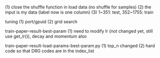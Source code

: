 (1) close the shuffle function in load data (no shuffle for samples)
(2) the input is my data (label now is one column)
(3) 1~351: test, 352~1755: train

tuning
(1) port/gpuid
(2) grid search

train-paper-result-best-param
(1) need to modify lr (not changed yet, still use get_lr()), decay and momentum also

train-paper-result-load-params-best-param.py
(1) top_n changed
(2) hard code so that DRG codes are in the index_list
